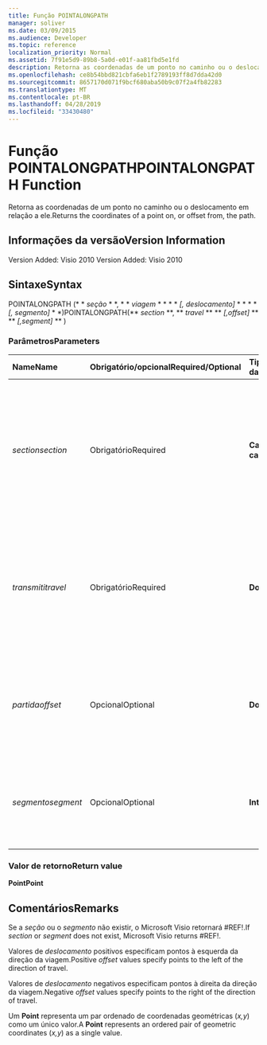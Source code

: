 ```yaml
---
title: Função POINTALONGPATH
manager: soliver
ms.date: 03/09/2015
ms.audience: Developer
ms.topic: reference
localization_priority: Normal
ms.assetid: 7f91e5d9-89b8-5a0d-e01f-aa81fbd5e1fd
description: Retorna as coordenadas de um ponto no caminho ou o deslocamento em relação a ele.
ms.openlocfilehash: ce8b54bbd821cbfa6eb1f2789193ff8d7dda42d0
ms.sourcegitcommit: 8657170d071f9bcf680aba50b9c07f2a4fb82283
ms.translationtype: MT
ms.contentlocale: pt-BR
ms.lasthandoff: 04/28/2019
ms.locfileid: "33430480"
---
```

# <a name="pointalongpath-function"></a><span data-ttu-id="40e45-103">Função POINTALONGPATH</span><span class="sxs-lookup"><span data-stu-id="40e45-103">POINTALONGPATH Function</span></span>

<span data-ttu-id="40e45-104">Retorna as coordenadas de um ponto no caminho ou o deslocamento em relação a ele.</span><span class="sxs-lookup"><span data-stu-id="40e45-104">Returns the coordinates of a point on, or offset from, the path.</span></span>
  
## <a name="version-information"></a><span data-ttu-id="40e45-105">Informações da versão</span><span class="sxs-lookup"><span data-stu-id="40e45-105">Version Information</span></span>

<span data-ttu-id="40e45-106">Version Added: Visio 2010
</span><span class="sxs-lookup"><span data-stu-id="40e45-106">Version Added: Visio 2010</span></span> 
  
## <a name="syntax"></a><span data-ttu-id="40e45-107">Sintaxe</span><span class="sxs-lookup"><span data-stu-id="40e45-107">Syntax</span></span>

<span data-ttu-id="40e45-108">POINTALONGPATH (\* \* *seção* \* \*, \* \* *viagem* \* \* \* \* *[, deslocamento]* \* \* \* \* *[, segmento]* \* \*)</span><span class="sxs-lookup"><span data-stu-id="40e45-108">POINTALONGPATH(\*\* *section* \*\*, \*\* *travel* \*\* \*\* *[,offset]* \*\* \*\* *[,segment]* \*\* )</span></span> 
  
### <a name="parameters"></a><span data-ttu-id="40e45-109">Parâmetros</span><span class="sxs-lookup"><span data-stu-id="40e45-109">Parameters</span></span>

|<span data-ttu-id="40e45-110">**Name**</span><span class="sxs-lookup"><span data-stu-id="40e45-110">**Name**</span></span>|<span data-ttu-id="40e45-111">**Obrigatório/opcional**</span><span class="sxs-lookup"><span data-stu-id="40e45-111">**Required/Optional**</span></span>|<span data-ttu-id="40e45-112">**Tipo de dados**</span><span class="sxs-lookup"><span data-stu-id="40e45-112">**Data Type**</span></span>|<span data-ttu-id="40e45-113">**Descrição**</span><span class="sxs-lookup"><span data-stu-id="40e45-113">**Description**</span></span>|
|:-----|:-----|:-----|:-----|
| <span data-ttu-id="40e45-114">_section_</span><span class="sxs-lookup"><span data-stu-id="40e45-114">_section_</span></span> <br/> |<span data-ttu-id="40e45-115">Obrigatório</span><span class="sxs-lookup"><span data-stu-id="40e45-115">Required</span></span>  <br/> |<span data-ttu-id="40e45-116">**Cadeia de caracteres**</span><span class="sxs-lookup"><span data-stu-id="40e45-116">**String**</span></span> <br/> |<span data-ttu-id="40e45-117">A seção Geometry que representa o caminho, especificada por uma referência à sua respectiva célula Path (por exemplo, Geometry1.Path).</span><span class="sxs-lookup"><span data-stu-id="40e45-117">The Geometry section that represents the path, specified by a reference to its Path cell (for example, Geometry1.Path).</span></span>  <br/> |
| <span data-ttu-id="40e45-118">_transmiti_</span><span class="sxs-lookup"><span data-stu-id="40e45-118">_travel_</span></span> <br/> |<span data-ttu-id="40e45-119">Obrigatório</span><span class="sxs-lookup"><span data-stu-id="40e45-119">Required</span></span>  <br/> |<span data-ttu-id="40e45-120">**Double**</span><span class="sxs-lookup"><span data-stu-id="40e45-120">**Double**</span></span> <br/> |<span data-ttu-id="40e45-121">O percentual do caminho percorrido, do ponto inicial ao ponto final, que identifica o ponto.</span><span class="sxs-lookup"><span data-stu-id="40e45-121">The percentage of the path traversed, from the begin point to the end point that identifies the point.</span></span> <span data-ttu-id="40e45-122">Deve estar entre 0 e 1.</span><span class="sxs-lookup"><span data-stu-id="40e45-122">Must be between 0 and 1.</span></span>  <br/> |
| <span data-ttu-id="40e45-123">_partida_</span><span class="sxs-lookup"><span data-stu-id="40e45-123">_offset_</span></span> <br/> |<span data-ttu-id="40e45-124">Opcional</span><span class="sxs-lookup"><span data-stu-id="40e45-124">Optional</span></span>  <br/> |<span data-ttu-id="40e45-125">**Double**</span><span class="sxs-lookup"><span data-stu-id="40e45-125">**Double**</span></span> <br/> |<span data-ttu-id="40e45-126">A distância que esse ponto é deslocado do caminho.</span><span class="sxs-lookup"><span data-stu-id="40e45-126">The distance that the point is offset from the path.</span></span> <span data-ttu-id="40e45-127">Consulte Comentários para obter mais informações.</span><span class="sxs-lookup"><span data-stu-id="40e45-127">See Remarks for more information.</span></span>  <br/> |
| <span data-ttu-id="40e45-128">_segmento_</span><span class="sxs-lookup"><span data-stu-id="40e45-128">_segment_</span></span> <br/> |<span data-ttu-id="40e45-129">Opcional</span><span class="sxs-lookup"><span data-stu-id="40e45-129">Optional</span></span>  <br/> |<span data-ttu-id="40e45-130">**Integer**</span><span class="sxs-lookup"><span data-stu-id="40e45-130">**Integer**</span></span> <br/> |<span data-ttu-id="40e45-131">O segmento baseado em 1 do caminho no qual as coordenadas deverão ser calculadas.</span><span class="sxs-lookup"><span data-stu-id="40e45-131">The 1-based segment of the path in which to calculate the coordinates.</span></span>  <br/> |
   
### <a name="return-value"></a><span data-ttu-id="40e45-132">Valor de retorno</span><span class="sxs-lookup"><span data-stu-id="40e45-132">Return value</span></span>

 <span data-ttu-id="40e45-133">**Point**</span><span class="sxs-lookup"><span data-stu-id="40e45-133">**Point**</span></span>
  
## <a name="remarks"></a><span data-ttu-id="40e45-134">Comentários</span><span class="sxs-lookup"><span data-stu-id="40e45-134">Remarks</span></span>

<span data-ttu-id="40e45-135">Se a _seção_ ou o _segmento_ não existir, o Microsoft Visio retornará #REF!.</span><span class="sxs-lookup"><span data-stu-id="40e45-135">If  _section_ or  _segment_ does not exist, Microsoft Visio returns #REF!.</span></span> 
  
<span data-ttu-id="40e45-136">Valores de *deslocamento* positivos especificam pontos à esquerda da direção da viagem.</span><span class="sxs-lookup"><span data-stu-id="40e45-136">Positive  *offset*  values specify points to the left of the direction of travel.</span></span> 
  
<span data-ttu-id="40e45-137">Valores de *deslocamento* negativos especificam pontos à direita da direção da viagem.</span><span class="sxs-lookup"><span data-stu-id="40e45-137">Negative  *offset*  values specify points to the right of the direction of travel.</span></span> 
  
<span data-ttu-id="40e45-138">Um **Point** representa um par ordenado de coordenadas geométricas (*x,y*) como um único valor.</span><span class="sxs-lookup"><span data-stu-id="40e45-138">A **Point** represents an ordered pair of geometric coordinates (*x,y*) as a single value.</span></span> 
  

